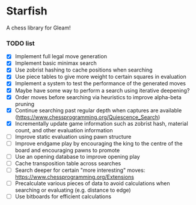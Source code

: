 # Starfish

A chess library for Gleam!

### TODO list
- [x] Implement full legal move generation
- [x] Implement basic minimax search
- [x] Use zobrist hashing to cache positions when searching
- [x] Use piece tables to give more weight to certain squares in evaluation
- [x] Implement a system to test the performance of the generated moves
- [x] Maybe have some way to perform a search using iterative deepening?
- [x] Order moves before searching via heuristics to improve alpha-beta pruning
- [x] Continue searching past regular depth when captures are available (https://www.chessprogramming.org/Quiescence_Search)
- [x] Incrementally update game information such as zobrist hash, material count, and other evaluation information
- [ ] Improve static evaluation using pawn structure
- [ ] Improve endgame play by encouraging the king to the centre of the board and encouraging pawns to promote
- [ ] Use an opening database to improve opening play
- [ ] Cache transposition table across searches
- [ ] Search deeper for certain "more interesting" moves: https://www.chessprogramming.org/Extensions
- [ ] Precalculate various pieces of data to avoid calculations when searching or evaluating (e.g. distance to edge)
- [ ] Use bitboards for efficient calculations
